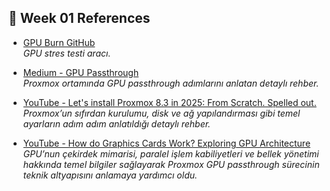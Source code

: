 ## 🔗 Week 01 References

- [GPU Burn GitHub](https://github.com/wilicc/gpu-burn)  
  *GPU stres testi aracı.*

- [Medium - GPU Passthrough](https://medium.com/@cactusmccoy/gpu-access-from-a-virtual-machine-on-proxmox-server-ubuntu-vm-903bb9783cb3)  
  *Proxmox ortamında GPU passthrough adımlarını anlatan detaylı rehber.*

- [YouTube - Let's install Proxmox 8.3 in 2025: From Scratch. Spelled out.](https://www.youtube.com/watch?v=kqZNFD0JNBc&t=411s)  
  *Proxmox’un sıfırdan kurulumu, disk ve ağ yapılandırması gibi temel ayarların adım adım anlatıldığı detaylı rehber.*
  
- [YouTube - How do Graphics Cards Work? Exploring GPU Architecture](https://www.youtube.com/watch?v=QyjyWUrHsFc)  
  *GPU’nun çekirdek mimarisi, paralel işlem kabiliyetleri ve bellek yönetimi hakkında temel bilgiler sağlayarak Proxmox GPU passthrough sürecinin teknik altyapısını anlamaya yardımcı oldu.*

